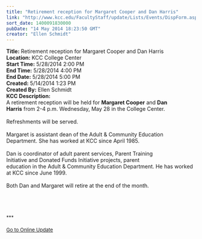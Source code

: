```yaml
---
title: "Retirement reception for Margaret Cooper and Dan Harris"
link: "http://www.kcc.edu/FacultyStaff/update/Lists/Events/DispForm.aspx?ID=523"
sort_date: 1400091830000
pubDate: "14 May 2014 18:23:50 GMT"
creator: "Ellen Schmidt"
---
```


<div><b>Title:</b> Retirement reception for Margaret Cooper and Dan Harris</div>
<div><b>Location:</b> KCC College Center</div>
<div><b>Start Time:</b> 5/28/2014 2:00 PM</div>
<div><b>End Time:</b> 5/28/2014 4:00 PM</div>
<div><b>End Date:</b> 5/28/2014 5:00 PM</div>
<div><b>Created:</b> 5/14/2014 1:23 PM</div>
<div><b>Created By:</b> Ellen Schmidt</div>
<div><b>KCC Description:</b> <div class="ExternalClass7E032C88E2BA410B9A7E098E534A8694"><div>
<div>A retirement reception will be held for <strong>Margaret Cooper</strong> and <strong>Dan Harris</strong> from 2-4 p.m. Wednesday, May 28 in the College Center. <br /><br />Refreshments will be served.<br /><br />Margaret is assistant dean of the Adult &amp; Community Education<br />Department. She has worked at KCC since April 1985.</div>
<div> </div>
<div>Dan is coordinator of adult parent services, Parent Training<br />Initiative and Donated Funds Initiative projects, parent<br />education in the Adult &amp; Community Education Department. He has worked at KCC since June 1999.</div>
<div> </div>
<div>Both Dan and Margaret will retire at the end of the month.</div>
<div> </div>
<div> </div>
<div><br /> </div>
<div></div>
<div>
<div><font size="2"></font></div>
<div><font size="2">***</font></div>
<div><font size="2"></font> </div>
<div><font size="2"></font></div>
<div><font size="2"><a href="/FacultyStaff/update/Pages/dailyupdate.aspx">Go to Online Update</a></font></div>
<div><font size="2"></font></div></div></div></div></div>
